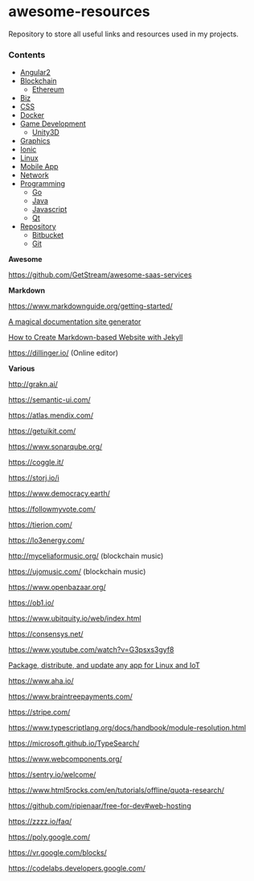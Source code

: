 # awesome-resources

Repository to store all useful links and resources used in my projects.

### Contents

- [Angular2](src/Angular2/)
- [Blockchain](./src/Blockchain/)
  * [Ethereum](./src/Blockchain/Ethereum/)
- [Biz](./src/Biz/)
- [CSS](./src/Css/)
- [Docker](./src/Docker/)
- [Game Development](./src/GameDev/)
  * [Unity3D](./src/GameDev/Unity/)
- [Graphics](./src/Graphics/)
- [Ionic](./src/Ionic/)
- [Linux](./src/Linux/)
- [Mobile App](./src/MobileApp/)
- [Network](./src/Network/)
- [Programming](./src/Programming/)
  * [Go](./src/Programming/Go/)
  * [Java](./src/Programming/Java/)
  * [Javascript](./src/Programming/Javascript/)
  * [Qt](./src/Programming/Qt/)
- [Repository](./src/Repository/)
  * [Bitbucket](./src/Bitbucket/)
  * [Git](./src/Git/)

**Awesome**

https://github.com/GetStream/awesome-saas-services

**Markdown**

https://www.markdownguide.org/getting-started/

[A magical documentation site generator](https://docsify.js.org/)

[How to Create Markdown-based Website with Jekyll](https://medium.com/pacroy/how-to-create-markdown-based-website-with-jekyll-e61454c23f68)

https://dillinger.io/ (Online editor)

**Various**

http://grakn.ai/

https://semantic-ui.com/

https://atlas.mendix.com/

https://getuikit.com/

https://www.sonarqube.org/

https://coggle.it/

https://storj.io/i

https://www.democracy.earth/

https://followmyvote.com/

https://tierion.com/

https://lo3energy.com/

http://myceliaformusic.org/ (blockchain music)

https://ujomusic.com/ (blockchain music)

https://www.openbazaar.org/

https://ob1.io/

https://www.ubitquity.io/web/index.html

https://consensys.net/

https://www.youtube.com/watch?v=G3psxs3gyf8

[Package, distribute, and update any app for Linux and IoT](https://snapcraft.io/)

https://www.aha.io/

https://www.braintreepayments.com/

https://stripe.com/

https://www.typescriptlang.org/docs/handbook/module-resolution.html

https://microsoft.github.io/TypeSearch/

https://www.webcomponents.org/

https://sentry.io/welcome/

https://www.html5rocks.com/en/tutorials/offline/quota-research/

https://github.com/ripienaar/free-for-dev#web-hosting

https://zzzz.io/faq/

https://poly.google.com/

https://vr.google.com/blocks/

https://codelabs.developers.google.com/
